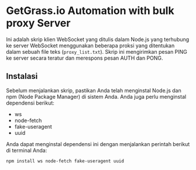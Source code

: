 # GetGrass.io Automation with bulk proxy Server

Ini adalah skrip klien WebSocket yang ditulis dalam Node.js yang terhubung ke server WebSocket menggunakan beberapa proksi yang ditentukan dalam sebuah file teks (`proxy_list.txt`). Skrip ini mengirimkan pesan PING ke server secara teratur dan merespons pesan AUTH dan PONG.

## Instalasi

Sebelum menjalankan skrip, pastikan Anda telah menginstal Node.js dan npm (Node Package Manager) di sistem Anda. Anda juga perlu menginstal dependensi berikut:

- ws
- node-fetch
- fake-useragent
- uuid

Anda dapat menginstal dependensi ini dengan menjalankan perintah berikut di terminal Anda:

```bash
npm install ws node-fetch fake-useragent uuid
